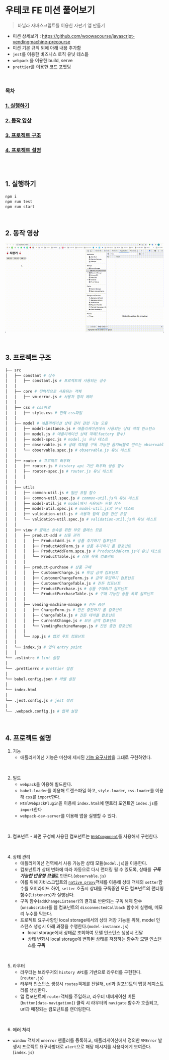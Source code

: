 # 우테코 FE 미션 풀어보기
> 바닐라 자바스크립트를 이용한 자판기 앱 만들기

- 미션 상세보기 : https://github.com/woowacourse/javascript-vendingmachine-precourse
-  미션 기본 규칙 외에 아래 내용 추가함
  - `jest`를 이용한 비즈니스 로직 유닛 테스틑
  - `webpack` 을 이용한 build, serve
  - `prettier`를 이용한 코드 포맷팅

<br>

### 목차
### [1. 실행하기](#1.-실행하기)
### [2. 동작 영상](#2.-동작-영상)
### [3. 프로젝트 구조](#3.-프로젝트-구조)
### [4. 프로젝트 설명](#4.-프로젝트-설명)

<br><br>

## 1. 실행하기
```
npm i
npm run test
npm run start
```

<br>

## 2. 동작 영상
![동작](./assets/동작.gif)

<br>

## 3. 프로젝트 구조
```bash
├── src
│   ├── constant # 상수
│   │   ├── constant.js # 프로젝트에 사용되는 상수
│   │
│   ├── core # 전역적으로 사용되는 객체
│   │   ├── vm-error.js # 사용자 정의 에러
│   │
│   ├── css # css파일
│   │   ├── style.css # 전역 css파일
│   │
│   ├── model # 애플리케이션 상태 관리 관련 기능 모음
│   │   ├── model-instance.js # 애플리케이션에서 사용되는 상태 객체 인스턴스
│   │   ├── model.js # 애플리케이션 상태 객체(factory 함수)
│   │   ├── model-spec.js # model.js 유닛 테스트
│   │   ├── observable.js # 상태 객체를 구독 가능한 옵저버블로 만드는 observable factory 함수
│   │   └── observable.spec.js # observable.js 유닛 테스트
│   │
│   ├── router # 프로젝트 라우터 
│   │   ├── router.js # history api 기반 라우터 생성 함수
│   │   ├── router-spec.js # router.js 유닛 테스트
│   │   │
│   │
│   ├── utils
│   │   ├── common-util.js # 일반 유틸 함수
│   │   ├── common-util.spec.js # common-util.js의 유닛 테스트
│   │   ├── model-util.js # model에서 사용되는 유틸 함수
│   │   ├── model-util.spec.js # model-util.js의 유닛 테스트
│   │   ├── validation-util.js # 사용자 입력 검증 관련 유틸
│   │   └── validation-util.spec.js # validation-util.js의 유닛 테스트
│   │
│   ├── view # 클래스 상속을 위한 부모 클래스 모음
│   │   ├── product-add # 상품 관리
│   │   │   ├── ProductAdd.js # 상품 추가하기 컴포넌트
│   │   │   ├── ProductAddForm.js # 상품 추가하기 폼 컴포넌트
│   │   │   ├── ProductAddForm.spce.js # ProductAddForm.js의 유닛 테스트
│   │   │   └── ProductTable.js # 상품 목록 컴포넌트
│   │   │
│   │   ├── product-purchase # 상품 구매
│   │   │   ├── CustomerCharge.js # 투입 금액 컴포넌트
│   │   │   ├── CustomerChargeForm.js # 금액 투입하기 컴포넌트
│   │   │   ├── CustomerChargeTable.js # 잔돈 컴포넌트
│   │   │   ├── ProductPurchase.js # 상품 구매하기 컴포넌트
│   │   │   └── ProductPurchaseTable.js # 구매 가능한 상품 목록 컴포넌트
│   │   │
│   │   ├── vending-machine-manage # 잔돈 충전
│   │   │   ├── ChargeForm.js # 잔돈 충전하기 폼 컴포넌트
│   │   │   ├── ChargeTable.js # 잔돈 테이블 컴포넌트
│   │   │   ├── CurrentChange.js # 보유 금액 컴포넌트
│   │   │   └── VendingMachineManage.js # 잔돈 충전 컴포넌트
│   │   │   
│   │   └── app.js # 앱의 루트 컴포넌트
│   │
│   └── index.js # 앱의 entry point
│   │
└── .eslintrc # lint 설정
│   
└── .prettierrc # prettier 설정
│   
└── babel.config.json # 바벨 설정
│   
└── index.html 
│   
└── .jest.config.js # jest 설정
│   
└── .webpack.config.js # 웹팩 설정
```

<br>

## 4. 프로젝트 설명
1. 기능
    - 애플리케이션 기능은 미션에 제시된 [기능 요구사항](https://github.com/woowacourse/javascript-vendingmachine-precourse#-%EA%B8%B0%EB%8A%A5-%EC%9A%94%EA%B5%AC-%EC%82%AC%ED%95%AD)을 그대로 구현하였다.

<br>

2. 빌드
    - `webpack`을 이용해 빌드한다. 
    - `babel-loader`를 이용해 트랜스파일 하고, `style-loader`, `css-loader`를 이용해 `css`를 `import`한다.
    - `HtmlWebpackPlugin`을 이용해 `index.html`에 엔트리 포인트인 `index.js`를 `import`한다
    - `webpack-dev-server`를 이용해 앱을 실행할 수 있다.

<br>

3. 컴포넌트
        -  화면 구성에 사용된 컴포넌트는 [`WebComponent`](https://www.webcomponents.org/)를 사용해서 구현한다.

<br>

4. 상태 관리
    - 애플리케이션 전역에서 사용 가능한 상태 모듈(`model.js`)을 이용한다.
    - 컴포넌트가 상태 변화에 따라 자동으로 다시 랜더링 될 수 있도록, 상태를 ***구독 가능한 반응형 모델***로 만든다.(`observable.js`) 
    - 이를 위해 자바스크립트의 [`native proxy`](https://developer.mozilla.org/en-US/docs/Web/JavaScript/Reference/Global_Objects/Proxy)객체를 이용해 상태 객체의 `setter`함수를 오버라이드 하여, `setter` 호출시 상태를 구독중인 모든 컴포넌트의 랜더링 함수(`listeners`)가 실행된다.
    - 구독 함수(`addChangeListener`)의 결과로 반환되는 구독 해제 함수(`unsubscribe`)를 웹 컴포넌트의 `disconnectedCallback` 함수에 실행해, 메모리 누수를 막는다.
    - 프로젝트 요구사항인 local storage에서의 상태 저장 기능을 위해, model 인스턴스 생성시 아래 과정을 수행한다.(`model-instance.js`)
        - local storage에서 상태값 조회하여 모델 인스턴스 생성시 전달
        - 상태 변화시 local storage에 변화된 상태를 저장하는 함수가 모델 인스턴스를 **구독**
    
<br>

5. 라우터
    - 라우터는 브라우저의 `history API`를 기반으로 라우터를 구현한다.(`router.js`)
    - 라우터 인스턴스 생성시 `routes`객체를 전달해, url과 컴포넌트의 맵핑 레지스트리를 생성한다.
    - 앱 컴포넌트에 `router`객체를 주입하고, 라우터 네비게이션 버튼(`button[data-navigation]`) 클릭 시 라우터의 `navigate` 함수가 호출되고, url과 매칭되는 컴포넌트를 랜더링한다.

<br>

6. 에러 처리
- `window` 객체에 `onerror` 핸들러를 등록하고, 애플리케이션에서 정의한 `VMError` 발생시 프로젝트 요구사항대로 `alert`으로 해당 메시지를 사용자에게 보여준다.(`index.js`)
